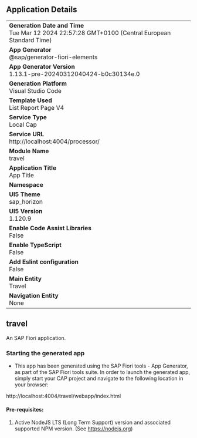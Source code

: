 ## Application Details
|               |
| ------------- |
|**Generation Date and Time**<br>Tue Mar 12 2024 22:57:28 GMT+0100 (Central European Standard Time)|
|**App Generator**<br>@sap/generator-fiori-elements|
|**App Generator Version**<br>1.13.1-pre-20240312040424-b0c30134e.0|
|**Generation Platform**<br>Visual Studio Code|
|**Template Used**<br>List Report Page V4|
|**Service Type**<br>Local Cap|
|**Service URL**<br>http://localhost:4004/processor/
|**Module Name**<br>travel|
|**Application Title**<br>App Title|
|**Namespace**<br>|
|**UI5 Theme**<br>sap_horizon|
|**UI5 Version**<br>1.120.9|
|**Enable Code Assist Libraries**<br>False|
|**Enable TypeScript**<br>False|
|**Add Eslint configuration**<br>False|
|**Main Entity**<br>Travel|
|**Navigation Entity**<br>None|

## travel

An SAP Fiori application.

### Starting the generated app

-   This app has been generated using the SAP Fiori tools - App Generator, as part of the SAP Fiori tools suite.  In order to launch the generated app, simply start your CAP project and navigate to the following location in your browser:

http://localhost:4004/travel/webapp/index.html

#### Pre-requisites:

1. Active NodeJS LTS (Long Term Support) version and associated supported NPM version.  (See https://nodejs.org)


